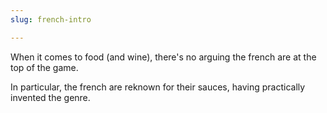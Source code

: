 ```yaml
---
slug: french-intro

---
```

<p>
  When it comes to food (and wine), there's no arguing the french are at the top of the game.</p>
<p>
In particular, the french are reknown for their sauces, having practically invented the genre.</p>
